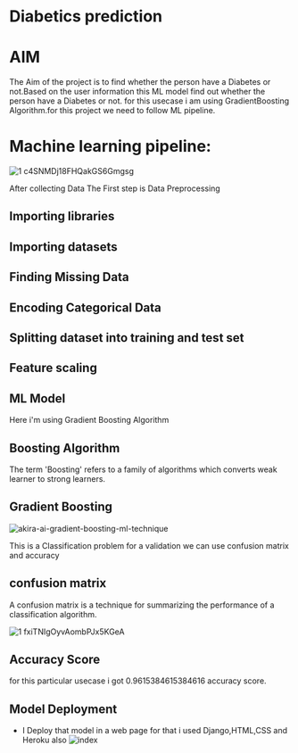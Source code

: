 # Diabetics prediction

# AIM
  The Aim of the project is to find whether the person have a Diabetes or not.Based on the user information this ML model find out whether the person have a Diabetes or not.
  for this usecase i am using GradientBoosting Algorithm.for this project we need to follow ML pipeline.
  
# Machine learning pipeline:
   

![1 c4SNMDj18FHQakGS6Gmgsg](https://user-images.githubusercontent.com/61903698/132532255-3cda2604-94e4-4675-af62-43b3fcbd69e0.png)

After collecting Data The First step is Data Preprocessing
## Importing libraries
## Importing datasets
##  Finding Missing Data
##  Encoding Categorical Data
##  Splitting dataset into training and test set
##  Feature scaling

## ML Model
  Here i'm using Gradient Boosting Algorithm
## Boosting Algorithm
The term 'Boosting' refers to a family of algorithms which converts weak learner to strong learners.

## Gradient Boosting
   ![akira-ai-gradient-boosting-ml-technique](https://user-images.githubusercontent.com/61903698/132536112-5040cef1-62a5-46c2-933b-56398c60b0d2.png)

This is a Classification problem for a validation we can use confusion matrix and accuracy 

## confusion matrix

A confusion matrix is a technique for summarizing the performance of a classification algorithm. 

![1 fxiTNIgOyvAombPJx5KGeA](https://user-images.githubusercontent.com/61903698/132537114-7852138f-18f4-4ee7-a8ef-c8e9ff7b002f.png)

## Accuracy Score
for this particular usecase i got 0.9615384615384616 accuracy score.

## Model Deployment
* I Deploy that model in a web page for that i used Django,HTML,CSS and Heroku also
![index](https://user-images.githubusercontent.com/61903698/132537975-f7b959bd-c41b-453c-95ec-a661e5f9d892.png)




